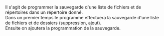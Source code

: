 Il s'agit de programmer la sauvegarde d'une liste de fichiers et de répertoires dans un répertoire donné.\
Dans un premier temps le programme effectuera la sauvegarde d'une liste de fichiers et de dossiers (suppression, ajout).\
Ensuite on ajoutera la programmation de la sauvegarde.
